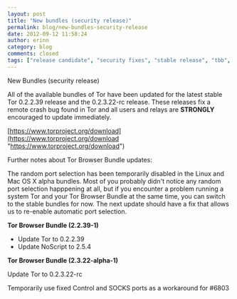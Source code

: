 ```yaml
---
layout: post
title: "New bundles (security release)"
permalink: blog/new-bundles-security-release
date: 2012-09-12 11:58:24
author: erinn
category: blog
comments: closed
tags: ["release candidate", "security fixes", "stable release", "tbb", "tor", "tor browser bundle"]
---
```


New Bundles (security release)

All of the available bundles of Tor have been updated for the latest stable Tor 0.2.2.39 release and the 0.2.3.22-rc release. These releases fix a remote crash bug found in Tor and all users and relays are **STRONGLY** encouraged to update immediately.

[https://www.torproject.org/download](https://www.torproject.org/download "https://www.torproject.org/download")

Further notes about Tor Browser Bundle updates:

The random port selection has been temporarily disabled in the Linux and Mac OS X alpha bundles. Most of you probably didn't notice any random port selection happpening at all, but if you encounter a problem running a system Tor and your Tor Browser Bundle at the same time, you can switch to the stable bundles for now. The next update should have a fix that allows us to re-enable automatic port selection.

**Tor Browser Bundle (2.2.39-1)**

-   Update Tor to 0.2.2.39
-   Update NoScript to 2.5.4

**Tor Browser Bundle (2.3.22-alpha-1)**

Update Tor to 0.2.3.22-rc

Temporarily use fixed Control and SOCKS ports as a workaround for \#6803
